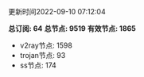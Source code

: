 更新时间2022-09-10 07:12:04

**总订阅: 64**
**总节点: 9519**
**有效节点: 1865**
- v2ray节点: 1598
- trojan节点: 93
- ss节点: 174

